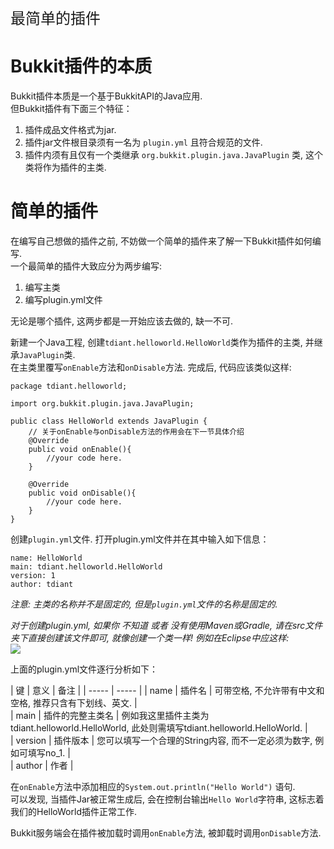 <p style="font-size:24px;">最简单的插件</p>

# Bukkit插件的本质
Bukkit插件本质是一个基于BukkitAPI的Java应用.  
但Bukkit插件有下面三个特征：  
1. 插件成品文件格式为jar.    
2. 插件jar文件根目录须有一名为 `plugin.yml` 且符合规范的文件.    
3. 插件内须有且仅有一个类继承 `org.bukkit.plugin.java.JavaPlugin` 类, 这个类将作为插件的主类.    

# 简单的插件
在编写自己想做的插件之前, 不妨做一个简单的插件来了解一下Bukkit插件如何编写.    
一个最简单的插件大致应分为两步编写:  
1. 编写主类  
2. 编写plugin.yml文件  

无论是哪个插件, 这两步都是一开始应该去做的, 缺一不可.  

新建一个Java工程, 创建`tdiant.helloworld.HelloWorld`类作为插件的主类, 并继承`JavaPlugin`类.  
在主类里覆写`onEnable`方法和`onDisable`方法. 完成后, 代码应该类似这样:  

```
package tdiant.helloworld;  
  
import org.bukkit.plugin.java.JavaPlugin;  
  
public class HelloWorld extends JavaPlugin {  
    // 关于onEnable与onDisable方法的作用会在下一节具体介绍
    @Override  
    public void onEnable(){  
        //your code here.  
    }  
  
    @Override      
    public void onDisable(){  
        //your code here.  
    }  
}  
```

创建`plugin.yml`文件. 打开plugin.yml文件并在其中输入如下信息：  
```
name: HelloWorld
main: tdiant.helloworld.HelloWorld
version: 1
author: tdiant
```
*注意: 主类的名称并不是固定的, 但是`plugin.yml`文件的名称是固定的.*     

*对于创建plugin.yml, 如果你 不知道 或者 没有使用Maven或Gradle, 请在src文件夹下直接创建该文件即可, 就像创建一个类一样! 例如在Eclipse中应这样:*  
![](https://miao.su/images/2018/08/09/QQ201808091433546bda6.png)  

上面的plugin.yml文件逐行分析如下：

| 键 | 意义 | 备注 |
| -----   | -----   | 
| name | 插件名 | 可带空格, 不允许带有中文和空格, 推荐只含有下划线、英文. |  
| main | 插件的完整主类名 | 例如我这里插件主类为tdiant.helloworld.HelloWorld, 此处则需填写tdiant.helloworld.HelloWorld. |  
| version | 插件版本 | 您可以填写一个合理的String内容, 而不一定必须为数字, 例如可填写no_1. |  
| author | 作者 |  
  
在`onEnable`方法中添加相应的`System.out.println("Hello World")` 语句.  
可以发现, 当插件Jar被正常生成后, 会在控制台输出`Hello World`字符串, 这标志着我们的HelloWorld插件正常工作.  

Bukkit服务端会在插件被加载时调用`onEnable`方法, 被卸载时调用`onDisable`方法.